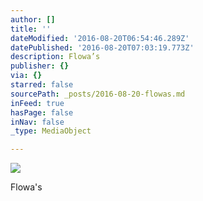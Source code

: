 ```yaml
---
author: []
title: ''
dateModified: '2016-08-20T06:54:46.289Z'
datePublished: '2016-08-20T07:03:19.773Z'
description: Flowa’s
publisher: {}
via: {}
starred: false
sourcePath: _posts/2016-08-20-flowas.md
inFeed: true
hasPage: false
inNav: false
_type: MediaObject

---
```

![](https://the-grid-user-content.s3-us-west-2.amazonaws.com/0e567978-6aec-4026-a560-72e82f2f1762.jpg)

Flowa's